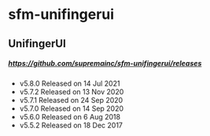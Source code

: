 # sfm-unifingerui  
## UnifingerUI 
##### https://github.com/supremainc/sfm-unifingerui/releases
+ v5.8.0 Released on 14 Jul 2021
+ v5.7.2 Released on 13 Nov 2020
+ v5.7.1 Released on 24 Sep 2020
+ v5.7.0 Released on 14 Sep 2020
+ v5.6.0 Released on 6 Aug 2018  
+ v5.5.2 Released on 18 Dec 2017  

